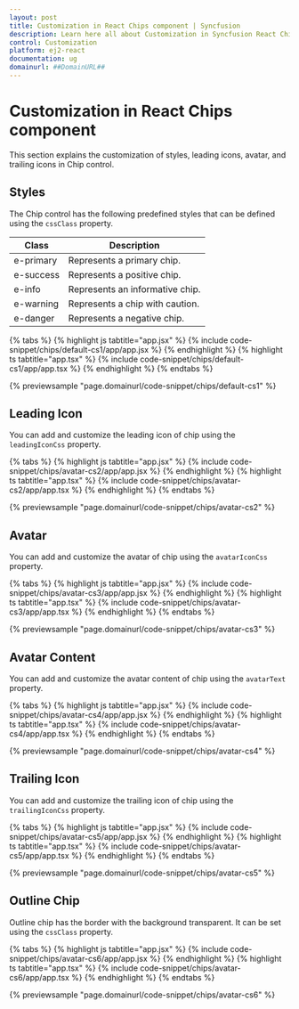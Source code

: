 ```yaml
---
layout: post
title: Customization in React Chips component | Syncfusion
description: Learn here all about Customization in Syncfusion React Chips component of Syncfusion Essential JS 2 and more.
control: Customization 
platform: ej2-react
documentation: ug
domainurl: ##DomainURL##
---
```


# Customization in React Chips component

This section explains the customization of styles, leading icons, avatar, and trailing icons in Chip control.

## Styles

The Chip control has the following predefined styles that can be defined using the `cssClass` property.

| Class | Description |
| -------- | -------- |
| e-primary | Represents a primary chip. |
| e-success | Represents a positive chip. |
| e-info |  Represents an informative chip. |
| e-warning | Represents a chip with caution. |
| e-danger | Represents a negative chip. |

{% tabs %}
{% highlight js tabtitle="app.jsx" %}
{% include code-snippet/chips/default-cs1/app/app.jsx %}
{% endhighlight %}
{% highlight ts tabtitle="app.tsx" %}
{% include code-snippet/chips/default-cs1/app/app.tsx %}
{% endhighlight %}
{% endtabs %}

 {% previewsample "page.domainurl/code-snippet/chips/default-cs1" %}

## Leading Icon

You can add and customize the leading icon of chip using the `leadingIconCss` property.

{% tabs %}
{% highlight js tabtitle="app.jsx" %}
{% include code-snippet/chips/avatar-cs2/app/app.jsx %}
{% endhighlight %}
{% highlight ts tabtitle="app.tsx" %}
{% include code-snippet/chips/avatar-cs2/app/app.tsx %}
{% endhighlight %}
{% endtabs %}

 {% previewsample "page.domainurl/code-snippet/chips/avatar-cs2" %}

## Avatar

You can add and customize the avatar of chip using the `avatarIconCss` property.

{% tabs %}
{% highlight js tabtitle="app.jsx" %}
{% include code-snippet/chips/avatar-cs3/app/app.jsx %}
{% endhighlight %}
{% highlight ts tabtitle="app.tsx" %}
{% include code-snippet/chips/avatar-cs3/app/app.tsx %}
{% endhighlight %}
{% endtabs %}

 {% previewsample "page.domainurl/code-snippet/chips/avatar-cs3" %}

## Avatar Content

You can add and customize the avatar content of chip using the `avatarText` property.

{% tabs %}
{% highlight js tabtitle="app.jsx" %}
{% include code-snippet/chips/avatar-cs4/app/app.jsx %}
{% endhighlight %}
{% highlight ts tabtitle="app.tsx" %}
{% include code-snippet/chips/avatar-cs4/app/app.tsx %}
{% endhighlight %}
{% endtabs %}

 {% previewsample "page.domainurl/code-snippet/chips/avatar-cs4" %}

## Trailing Icon

You can add and customize the trailing icon of chip using the `trailingIconCss` property.

{% tabs %}
{% highlight js tabtitle="app.jsx" %}
{% include code-snippet/chips/avatar-cs5/app/app.jsx %}
{% endhighlight %}
{% highlight ts tabtitle="app.tsx" %}
{% include code-snippet/chips/avatar-cs5/app/app.tsx %}
{% endhighlight %}
{% endtabs %}

 {% previewsample "page.domainurl/code-snippet/chips/avatar-cs5" %}

## Outline Chip

Outline chip has the border with the background transparent. It can be set using the `cssClass` property.

{% tabs %}
{% highlight js tabtitle="app.jsx" %}
{% include code-snippet/chips/avatar-cs6/app/app.jsx %}
{% endhighlight %}
{% highlight ts tabtitle="app.tsx" %}
{% include code-snippet/chips/avatar-cs6/app/app.tsx %}
{% endhighlight %}
{% endtabs %}

 {% previewsample "page.domainurl/code-snippet/chips/avatar-cs6" %}
